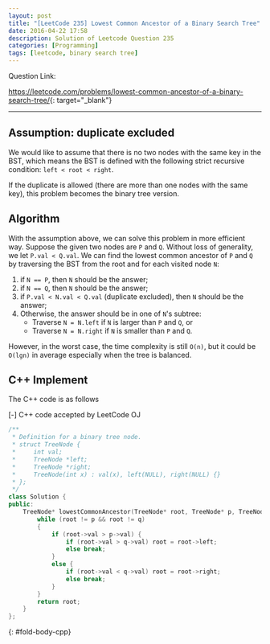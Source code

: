 ```yaml
---
layout: post
title: "[LeetCode 235] Lowest Common Ancestor of a Binary Search Tree"
date: 2016-04-22 17:58
description: Solution of Leetcode Question 235
categories: [Programming]
tags: [leetcode, binary search tree]
---
```


Question Link:

<https://leetcode.com/problems/lowest-common-ancestor-of-a-binary-search-tree/>{: target="_blank"}

---

## Assumption: duplicate excluded

We would like to assume that there is no two nodes with the same key in the BST,
which means the BST is defined with the following strict recursive condition: `left < root < right`.

If the duplicate is allowed (there are more than one nodes with the same key),
this problem becomes the binary tree version.

## Algorithm

With the assumption above, we can solve this problem in more efficient way.
Suppose the given two nodes are `P` and `Q`.
Without loss of generality, we let `P.val < Q.val`.
We can find the lowest common ancestor of `P` and `Q` by traversing the BST from the root and for each visited node `N`:

1. if `N == P`, then `N` should be the answer;
2. if `N == Q`, then `N` should be the answer;
3. if `P.val < N.val < Q.val` (duplicate excluded), then `N` should be the answer;
4. Otherwise, the answer should be in one of `N`'s subtree:
    * Traverse `N = N.left`  if `N` is larger than `P` and `Q`, or
    * Traverse `N = N.right` if `N` is smaller than `P` and `Q`.

However, in the worst case, the time complexity is still `O(n)`, but it could be `O(lgn)` in average especially when the tree is balanced.

## C++ Implement

The C++ code is as follows

<div class="code-title">
<span class="code-fold" id="fold-btn-cpp" onclick="$use('fold-body-cpp', 'fold-btn-cpp')">[-]</span>
C++ code accepted by LeetCode OJ
</div>

~~~ cpp
/**
 * Definition for a binary tree node.
 * struct TreeNode {
 *     int val;
 *     TreeNode *left;
 *     TreeNode *right;
 *     TreeNode(int x) : val(x), left(NULL), right(NULL) {}
 * };
 */
class Solution {
public:
    TreeNode* lowestCommonAncestor(TreeNode* root, TreeNode* p, TreeNode* q) {
        while (root != p && root != q)
        {
            if (root->val > p->val) {
                if (root->val > q->val) root = root->left;
                else break;
            }
            else {
                if (root->val < q->val) root = root->right;
                else break;
            }
        }
        return root;
    }
};
~~~
{: #fold-body-cpp}

